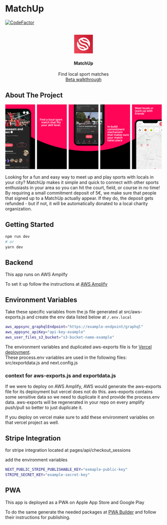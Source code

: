 # MatchUp

[![CodeFactor](https://www.codefactor.io/repository/github/mitcheman/matchup/badge)](https://www.codefactor.io/repository/github/mitcheman/matchup)


<!-- PROJECT LOGO -->
<br />
<div align="center">
  <a href="http://matchup.vercel.app/">
    <img src="public/logopwa.png" alt="Logo" width="60" height="60">
  </a>

  <h4 align="center">MatchUp</h4>

  <p align="center">
    Find local sport matches
    <br/>
    <a href="https://youtu.be/vILG4DxNP4w">Beta walkthrough</a>
  </p>
</div>

## About The Project

[![Product Name Screen Shot][product-screenshot]](http://matchup.vercel.app/)

Looking for a fun and easy way to meet up and play sports with locals in your city? MatchUp makes it simple and quick to connect with other sports enthusiasts in your area so you can hit the court, field, or course in no time!
By requiring a small commitment deposit of 5€, we make sure that people that signed up to a MatchUp actually appear. If they do,
the deposit gets refunded - but if not, it will be automatically donated to a local charity organization.

## Getting Started

```bash
npm run dev
# or
yarn dev
```

## Backend

This app runs on AWS Ampilfy

To set it up follow the instructions at [AWS Amplify](https://docs.amplify.aws/cli/start/install/)

## Environment Variables

Take these specific variables from the js file generated at src/aws-exports.js and create the env data listed below at <code>/.env.local</code>

```bash
aws_appsync_graphqlEndpoint="https://example-endpoint/graphql"
aws_appsync_apiKey="api-key-example"
aws_user_files_s3_bucket="s3-bucket-name-example"
```

The environment variables and duplicated aws-exports file is for [Vercel deployment](https://vercel.com/). <br>
These process.env variables are used in the following files: src/exportdata.js and next.config.js

### context for aws-exports.js and exportdata.js
If we were to deploy on AWS Amplify, AWS would generate the aws-exports file for its deployment but vercel does not do this.
aws-exports contains some sensitive data so we need to duplicate it and provide the process.env data.
aws-exports will be regenerated in your repo on every amplify push/pull so better to just duplicate it.

If you deploy on vercel make sure to add these environment variables on that vercel project as well.

## Stripe Integration

for stripe integration located at pages/api/checkout_sessions

add the environment variables

```bash
NEXT_PUBLIC_STRIPE_PUBLISHABLE_KEY="exmaple-public-key"
STRIPE_SECRET_KEY="example-secret-key"
```

## PWA 

This app is deployed as a PWA on Apple App Store and Google Play

To do the same generate the needed packages at [PWA Builder](https://www.pwabuilder.com/) and follow their instructions for publishing.


[product-screenshot]: ./product-screenshot.png